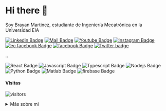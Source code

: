 # Hi there 👋
Soy Brayan Martinez, estudiante de Ingeniería Mecatrónica en la Universidad EIA

[![Linkedin Badge](https://img.shields.io/badge/-Brayan_Martínez-0e76a8?style=flat&labelColor=0e76a8&logo=linkedin&logoColor=white)](https://www.linkedin.com/in/brayan-steven/) [![Mail Badge](https://img.shields.io/badge/-Brayan_Martinez-c0392b?style=flat&labelColor=c0392b&logo=Mail.Ru&logoColor=white)](mailto:bmartinez.red@gmail.com) [![Youtube Badge](https://img.shields.io/badge/-Brayan_Martinez-e74c3c?style=flat&labelColor=e74c3c&logo=youtube&logoColor=white)](https://youtube.com/MrCabrac) [![Instagram Badge](https://img.shields.io/badge/-@bssmartinez-e84393?style=flat&labelColor=e84393&logo=instagram&logoColor=white)](https://instagram.com/bssmartinez) [![ec facebook Badge](https://img.shields.io/badge/-Electrónica_Casera-blue?style=flat&labelColor=blue&logo=facebook&logoColor=white)](https://www.facebook.com/groups/electronica.casera) [![facebook Badge](https://img.shields.io/badge/-Brayan_Martinez-blue?style=flat&labelColor=blue&logo=facebook&logoColor=white)](https://www.facebook.com/brayan.brayam) [![Twitter badge](https://img.shields.io/badge/-@bssmartinez-1ca0f1?style=flat&labelColor=1ca0f1&logo=twitter&logoColor=white&link=https://twitter.com/bssmartinez)](https://twitter.com/bssmartinez)

..

![React Badge](https://img.shields.io/badge/-Angular-dd1b16?style=for-the-badge&labelColor=white&logo=angular&logoColor=dd1b16) ![Javascript Badge](https://img.shields.io/badge/-Javascript-F0DB4F?style=for-the-badge&labelColor=black&logo=javascript&logoColor=F0DB4F) ![Typescript Badge](https://img.shields.io/badge/-Typescript-007acc?style=for-the-badge&labelColor=black&logo=typescript&logoColor=007acc) ![Nodejs Badge](https://img.shields.io/badge/-Nodejs-3C873A?style=for-the-badge&labelColor=black&logo=node.js&logoColor=3C873A) ![Python Badge](https://img.shields.io/badge/-Python-2462f0?style=for-the-badge&labelColor=black&logo=python&logoColor=f9b233) ![Matlab Badge](https://img.shields.io/badge/-Matlab-e16737?style=for-the-badge&labelColor=black&logo=circle&logoColor=f9b233) ![firebase Badge](https://img.shields.io/badge/-Firebase-FFCA28?style=for-the-badge&labelColor=black&logo=firebase&logoColor=FFA000)

#### Visitas

![visitors](https://visitor-badge.glitch.me/badge?page_id=MrCabrac)
<details>
<summary>Más sobre mi</summary>

[![Anurag's GitHub stats](https://github-readme-stats.vercel.app/api?username=MrCabrac&hide=prs&theme=tokyonight)](https://github.com/anuraghazra/github-readme-stats)

#### Estadísticas de Código
<!--START_SECTION:waka-->
```text
TypeScript   5 hrs 31 mins   ██████████████▓░░░░░░░░░░   58.55 % 
HTML         1 hr 54 mins    █████░░░░░░░░░░░░░░░░░░░░   20.19 % 
JSON         46 mins         ██░░░░░░░░░░░░░░░░░░░░░░░   08.22 % 
SCSS         31 mins         █▒░░░░░░░░░░░░░░░░░░░░░░░   05.57 % 
Python       30 mins         █▒░░░░░░░░░░░░░░░░░░░░░░░   05.35 % 
```
<!--END_SECTION:waka-->

</details>
